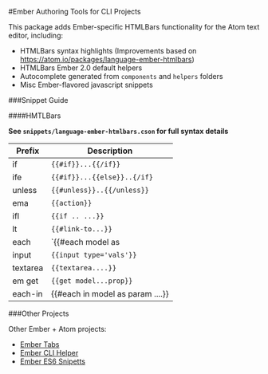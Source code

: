 #Ember Authoring Tools for CLI Projects

This package adds Ember-specific HTMLBars functionality for the Atom text editor, including:

- HTMLBars syntax highlights (Improvements based on https://atom.io/packages/language-ember-htmlbars)
- HTMLBars Ember 2.0 default helpers
- Autocomplete generated from `components` and `helpers` folders
- Misc Ember-flavored javascript snippets

###Snippet Guide

####HMTLBars

**See `snippets/language-ember-htmlbars.cson` for full syntax details**

| Prefix | Description          |
| ------------- | ----------- |
| if      | `{{#if}}...{{/if}}`|
| ife     | `{{#if}}...{{else}}..{/if}` |
| unless     | `{{#unless}}..{{/unless}}` |
| ema     | `{{action}}` |
| ifl | `{{if .. ...}}` |
| lt  | `{{#link-to...}}` |
| each | `{{#each model as |param |}}` |
| input | `{{input type='vals'}}` |
| textarea | `{{textarea....}}` |
| em get | `{{get model...prop}}` |
| each-in | {{#each in model as param ....}} |


###Other Projects

Other Ember + Atom projects:

- [Ember Tabs](https://atom.io/packages/ember-tabs)
- [Ember CLI Helper](https://atom.io/packages/ember-cli-helper)
- [Ember ES6 Snipetts](https://atom.io/packages/ember-snippets)
